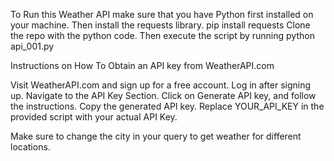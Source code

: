 To Run this Weather API make sure that you have Python first installed on your machine.
Then install the requests library. pip install requests 
Clone the repo with the python code. 
Then execute the script by running python api_001.py

Instructions on How To Obtain an API key from WeatherAPI.com

Visit WeatherAPI.com and sign up for a free account.
Log in after signing up.
Navigate to the API Key Section.
Click on Generate API key, and follow the instructions.
Copy the generated API key.
Replace YOUR_API_KEY in the provided script with your actual API Key. 


Make sure to change the city in your query to get weather for different locations. 